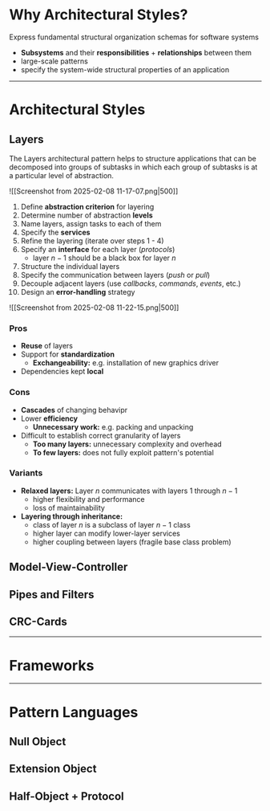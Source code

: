 # Why Architectural Styles?
Express fundamental structural organization schemas for software systems
- **Subsystems** and their **responsibilities** + **relationships** between them
- large-scale patterns
- specify the system-wide structural properties of an application

---
# Architectural Styles

## Layers
The Layers architectural pattern helps to structure applications that can be decomposed into groups of subtasks in which each group of subtasks is at a particular level of abstraction.

![[Screenshot from 2025-02-08 11-17-07.png|500]]

1. Define **abstraction criterion** for layering
2. Determine number of abstraction **levels**
3. Name layers, assign tasks to each of them
4. Specify the **services**
5. Refine the layering (iterate over steps 1 - 4)
6. Specify an **interface** for each layer (*protocols*)
	- layer $n - 1$ should be a black box for layer $n$
7. Structure the individual layers
8. Specify the communication between layers (*push* or *pull*)
9. Decouple adjacent layers (use *callbacks*, *commands*, *events*, etc.)
10. Design an **error-handling** strategy

![[Screenshot from 2025-02-08 11-22-15.png|500]]

### Pros
- **Reuse** of layers
- Support for **standardization**
	- **Exchangeability:** e.g. installation of new graphics driver
- Dependencies kept **local**

### Cons
- **Cascades** of changing behavipr
- Lower **efficiency**
	- **Unnecessary work:** e.g. packing and unpacking
- Difficult to establish correct granularity of layers
	- **Too many layers:** unnecessary complexity and overhead
	- **To few layers:** does not fully exploit pattern's potential

### Variants
- **Relaxed layers:** Layer $n$ communicates with layers $1$ through $n - 1$
	- higher flexibility and performance
	- loss of maintainability
- **Layering through inheritance:**
	- class of layer $n$ is a subclass of layer $n - 1$ class
	- higher layer can modify lower-layer services
	- higher coupling between layers (fragile base class problem)

## Model-View-Controller

## Pipes and Filters

## CRC-Cards

---
# Frameworks


---
# Pattern Languages

## Null Object


## Extension Object


## Half-Object + Protocol
